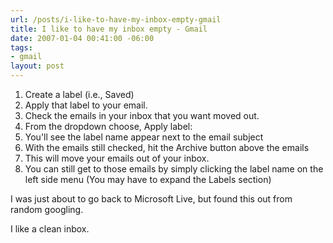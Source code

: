 ```yaml
---
url: /posts/i-like-to-have-my-inbox-empty-gmail
title: I like to have my inbox empty - Gmail
date: 2007-01-04 00:41:00 -06:00
tags:
- gmail
layout: post
---
```


1. Create a label (i.e., Saved)
1. Apply that label to your email.
1. Check the emails in your inbox that you want moved out.
1. From the dropdown choose, Apply label: <Your new label>
1. You'll see the label name appear next to the email subject
1. With the emails still checked, hit the Archive button above the emails
1. This will move your emails out of your inbox.
1. You can still get to those emails by simply clicking the label name on the left side menu (You may have to expand the Labels section)

I was just about to go back to Microsoft Live, but found this out from random googling.

I like a clean inbox.
